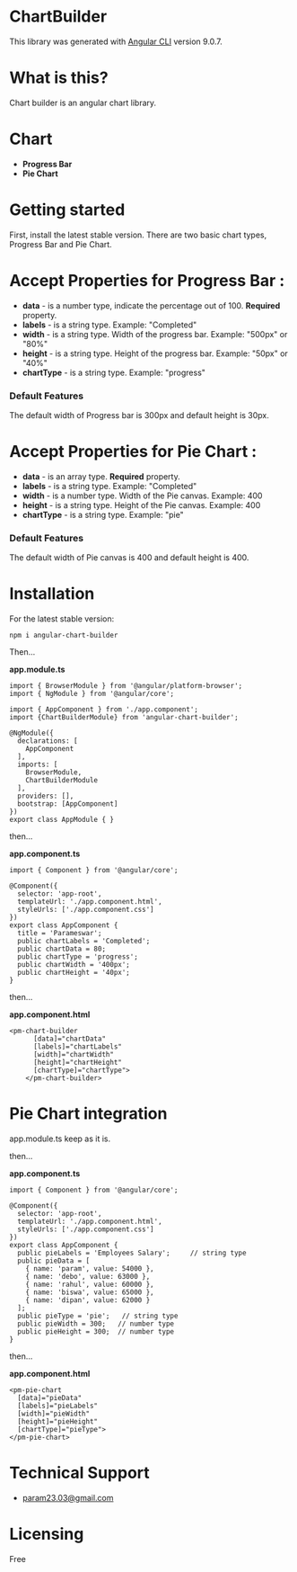 # ChartBuilder

This library was generated with [Angular CLI](https://github.com/angular/angular-cli) version 9.0.7.

# What is this?

Chart builder is an angular chart library. 

# Chart

- **Progress Bar**
- **Pie Chart**

# Getting started

First, install the latest stable version. 
There are two basic chart types, Progress Bar and Pie Chart.

# Accept Properties for Progress Bar : 
- **data** - is a number type, indicate the percentage out of 100. **Required** property. 
- **labels** - is a string type. Example: "Completed"
- **width** - is a string type. Width of the progress bar. Example: "500px" or "80%"
- **height** - is a string type. Height of the progress bar. Example: "50px" or "40%"
- **chartType** - is a string type. Example: "progress"

### Default Features

The default width of Progress bar is 300px and default height is 30px.

# Accept Properties for Pie Chart : 
- **data** - is an array type. **Required** property. 
- **labels** - is a string type. Example: "Completed"
- **width** - is a number type. Width of the Pie canvas. Example: 400 
- **height** - is a string type. Height of the Pie canvas. Example: 400 
- **chartType** - is a string type. Example: "pie"

### Default Features

The default width of Pie canvas is 400 and default height is 400. 

# Installation 

For the latest stable version:

`npm i angular-chart-builder`

Then...

**app.module.ts**

```
import { BrowserModule } from '@angular/platform-browser';
import { NgModule } from '@angular/core';

import { AppComponent } from './app.component';
import {ChartBuilderModule} from 'angular-chart-builder';

@NgModule({
  declarations: [
    AppComponent
  ],
  imports: [
    BrowserModule,
    ChartBuilderModule
  ],
  providers: [],
  bootstrap: [AppComponent]
})
export class AppModule { }

```

then...

**app.component.ts**

```
import { Component } from '@angular/core';

@Component({
  selector: 'app-root',
  templateUrl: './app.component.html',
  styleUrls: ['./app.component.css']
})
export class AppComponent {
  title = 'Parameswar';
  public chartLabels = 'Completed';
  public chartData = 80;
  public chartType = 'progress';
  public chartWidth = '400px';
  public chartHeight = '40px';
}

```

then...

**app.component.html**

```
<pm-chart-builder
      [data]="chartData"
      [labels]="chartLabels"
      [width]="chartWidth"
      [height]="chartHeight"
      [chartType]="chartType">
    </pm-chart-builder>

```

# Pie Chart integration

app.module.ts keep as it is.

then...

**app.component.ts**

```
import { Component } from '@angular/core';

@Component({
  selector: 'app-root',
  templateUrl: './app.component.html',
  styleUrls: ['./app.component.css']
})
export class AppComponent {
  public pieLabels = 'Employees Salary';     // string type
  public pieData = [
    { name: 'param', value: 54000 },
    { name: 'debo', value: 63000 },
    { name: 'rahul', value: 60000 },
    { name: 'biswa', value: 65000 },
    { name: 'dipan', value: 62000 }
  ];
  public pieType = 'pie';   // string type
  public pieWidth = 300;   // number type
  public pieHeight = 300;  // number type
}

```

then...

**app.component.html**

```
<pm-pie-chart
  [data]="pieData"
  [labels]="pieLabels"
  [width]="pieWidth"
  [height]="pieHeight"
  [chartType]="pieType">
</pm-pie-chart>

```

# Technical Support

- param23.03@gmail.com

# Licensing

Free

